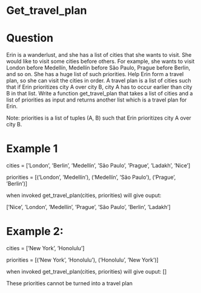 # Get_travel_plan

# Question


Erin is a wanderlust, and she has a list of cities that she wants to visit. She would like to visit
some cities before others. For example, she wants to visit London before Medellín, Medellín
before São Paulo, Prague before Berlin, and so on. She has a huge list of such priorities. Help
Erin form a travel plan, so she can visit the cities in order. A travel plan is a list of cities such
that if Erin prioritizes city A over city B, city A has to occur earlier than city B in that list.
Write a function get_travel_plan that takes a list of cities and a list of priorities as input and
returns another list which is a travel plan for Erin.

Note: priorities is a list of tuples (A, B) such that Erin prioritizes city A over city B.

# Example 1

cities = [’London’, ’Berlin’, ’Medellín’, ’São Paulo’, ’Prague’, ’Ladakh’, ’Nice’]

priorities = [(’London’, ’Medellín’), (’Medellín’, ’São Paulo’), (’Prague’, ’Berlin’)]

when invoked get_travel_plan(cities, priorities) will give ouput:

[’Nice’, ’London’, ’Medellín’, ’Prague’, ’São Paulo’, ’Berlin’, ’Ladakh’]

# Example 2:

cities = [’New York’, ’Honolulu’]

priorities = [(’New York’, ’Honolulu’), (’Honolulu’, ’New York’)]

when invoked get_travel_plan(cities, priorities) will give ouput: []

These priorities cannot be turned into a travel plan
